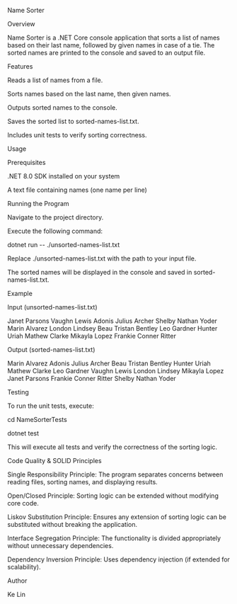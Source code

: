 Name Sorter

Overview

Name Sorter is a .NET Core console application that sorts a list of names based on their last name, followed by given names in case of a tie. The sorted names are printed to the console and saved to an output file.

Features

Reads a list of names from a file.

Sorts names based on the last name, then given names.

Outputs sorted names to the console.

Saves the sorted list to sorted-names-list.txt.

Includes unit tests to verify sorting correctness.

Usage

Prerequisites

.NET 8.0 SDK installed on your system

A text file containing names (one name per line)

Running the Program

Navigate to the project directory.

Execute the following command:

dotnet run -- ./unsorted-names-list.txt

Replace ./unsorted-names-list.txt with the path to your input file.

The sorted names will be displayed in the console and saved in sorted-names-list.txt.

Example

Input (unsorted-names-list.txt)

Janet Parsons
Vaughn Lewis
Adonis Julius Archer
Shelby Nathan Yoder
Marin Alvarez
London Lindsey
Beau Tristan Bentley
Leo Gardner
Hunter Uriah Mathew Clarke
Mikayla Lopez
Frankie Conner Ritter

Output (sorted-names-list.txt)

Marin Alvarez
Adonis Julius Archer
Beau Tristan Bentley
Hunter Uriah Mathew Clarke
Leo Gardner
Vaughn Lewis
London Lindsey
Mikayla Lopez
Janet Parsons
Frankie Conner Ritter
Shelby Nathan Yoder


Testing

To run the unit tests, execute:

cd NameSorterTests

dotnet test

This will execute all tests and verify the correctness of the sorting logic.

Code Quality & SOLID Principles

Single Responsibility Principle: The program separates concerns between reading files, sorting names, and displaying results.

Open/Closed Principle: Sorting logic can be extended without modifying core code.

Liskov Substitution Principle: Ensures any extension of sorting logic can be substituted without breaking the application.

Interface Segregation Principle: The functionality is divided appropriately without unnecessary dependencies.

Dependency Inversion Principle: Uses dependency injection (if extended for scalability).


Author

Ke Lin
